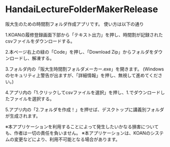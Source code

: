 # HandaiLectureFolderMakerRelease
阪大生のための時間割フォルダ作成アプリです。
使い方は以下の通り

1.KOANの履修登録画面下部から「テキスト出力」を押し、時間割が記録されたcsvファイルをダウンロードする。

2.本ページ右上の緑の「Code」を押し、「Download Zip」からフォルダをダウンロードし、解凍する。

3.フォルダ内の「阪大生時間割フォルダメーカー.exe」を開きます。
(Windowsのセキュリティ上警告が出ますが、「詳細情報」を押し、無視して進めてください。)

4.アプリ内の「1.クリックしてcsvファイルを選択」を押し、1.でダウンロードしたファイルを選択する。

5.アプリ内の「2.フォルダを作成！」を押せば、デスクトップに講義別フォルダが生成されます。

※本アプリケーションを利用することによって発生したいかなる損害についても、作者は一切の責任を負いません。
※本アプリケーションは、KOANのシステムの変更などにより、利用不可能となる場合があります。
